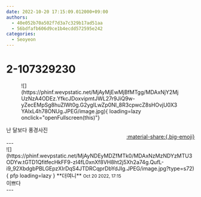 ```yaml
---
date: 2022-10-20 17:15:09.012000+09:00
authors:
  - 40e052b70a502f7d3a7c329b17ad51aa
  - 56bdfafb606d9ce1b4ecdd572595e242
categories:
  - Seoyeon
---
```


# 2-107329230

<div class="post-container" markdown="1">
<div class="content-container md-sidebar__scrollwrap" markdown="1">


<figure markdown="1">
![](https://phinf.wevpstatic.net/MjAyMjEwMjBfMTgg/MDAxNjY2MjUzNzA4ODEz.YfkcJDoxvipmtJWL27r9JiQ9w-yZecEMpSg8huZIWt0g.G2ygILwZp0NI_8R3cpwcZ8sHOvjU0X3YAlxL4h78ONUg.JPEG/image.jpg){ loading=lazy onclick="openFullscreen(this)"}
</figure>
난 달보다 풍경사진

</div>
</div>

<div style="text-align: right;" markdown="1">
<a href="https://weverse.io/fromis9/fanpost/2-107329230" style="text-align: right;">:material-share:{.big-emoji}</a>
</div>
---

<div class="comments-container md-sidebar__scrollwrap" markdown="1">
<div class="comment" markdown="1">
<div class='id-container' markdown="1">
![](https://phinf.wevpstatic.net/MjAyNDEyMDZfMTk0/MDAxNzMzNDYzMTU3ODYw.tGTD1QfitfecHkFF9-zI4fL0xnXf8VH8ht2j5Xh2a74g.QufL-i9_92XbdgbPBLGEpzXIrDqS4JTDRCqprDbYdJIg.JPEG/image.jpg?type=s72){ pfp loading=lazy }
**<span class="artist">더여니</span>** <small>Oct 20 2022, 17:15</small><br>
</div>
<div class='comment-body' markdown="1">
이쁘다
</div>
</div>
</div>
---

